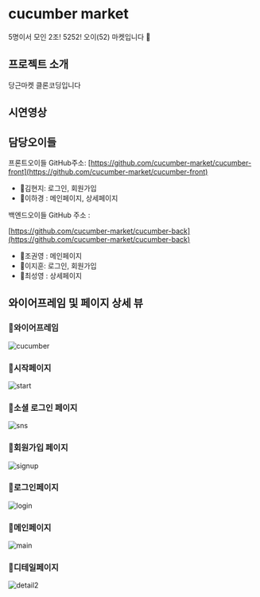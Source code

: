 # cucumber market
5명이서 모인 2조!
5252! 오이(52) 마켓입니다 🥒

## 프로젝트 소개

당근마켓 클론코딩입니다

## 시연영상

## 담당오이들

프론트오이들 GitHub주소:
[https://github.com/cucumber-market/cucumber-front](https://github.com/cucumber-market/cucumber-front)

- 🥒김현지: 로그인, 회원가입
- 🥒이하경 : 메인페이지, 상세페이지

백엔드오이들 GitHub  주소 :

[https://github.com/cucumber-market/cucumber-back](https://github.com/cucumber-market/cucumber-back)

- 🥒조권영 : 메인페이지
- 🥒이지훈: 로그인, 회원가입
- 🥒최성영 : 상세페이지

## 와이어프레임 및 페이지 상세 뷰

### 🥒와이어프레임
![cucumber](https://user-images.githubusercontent.com/107829027/186662887-29207c6e-5091-40fc-bc25-db60aa202711.png)
### 🥒시작페이지
![start](https://user-images.githubusercontent.com/107829027/186661581-074ac7f7-1c24-4569-bd61-09639f373b67.png)
### 🥒소셜 로그인 페이지
![sns](https://user-images.githubusercontent.com/107829027/186661719-03359677-69e3-42ab-b850-717eace9f891.png)
### 🥒회원가입 페이지
![signup](https://user-images.githubusercontent.com/107829027/186661740-fddc23b7-da80-4b23-8654-5109c3754fd3.png)
### 🥒로그인페이지
![login](https://user-images.githubusercontent.com/107829027/186661750-8d62ad7f-f98b-4da0-aad6-e90c58bbca3b.png)
### 🥒메인페이지
![main](https://user-images.githubusercontent.com/107829027/186662067-890ffbe5-550f-4172-bd49-0d76df903106.png)
### 🥒디테일페이지
![detail2](https://user-images.githubusercontent.com/107829027/186662089-ce46dc4b-b139-45f9-86e4-6b243a3e4a70.png)
